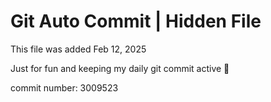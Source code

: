 # Git Auto Commit | Hidden File

This file was added Feb 12, 2025

Just for fun and keeping my daily git commit active 🤪

commit number: 3009523
